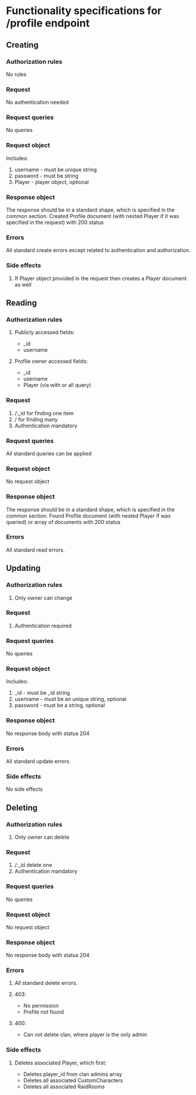 # Functionality specifications for /profile endpoint



## Creating
### Authorization rules
No rules

### Request
No authentication needed

### Request queries
No queries

### Request object
Includes:

1. username - must be unique string
2. password - must be string
3. Player - player object, optional

### Response object
The response should be in a standard shape, which is specified in the common section.
Created Profile document (with nested Player if it was specified in the request) with 200 status

### Errors
All standard create errors except related to authentication and authorization.

### Side effects
1. If Player object provided in the request then creates a Player document as well



## Reading
### Authorization rules
1. Publicly accessed fields:

    - _id 
    - username 

2. Profile owner accessed fields:

    - _id
    - username
    - Player (via with or all query)
    
### Request
1. /:_id for finding one item
2. / for finding many
3. Authentication mandatory

### Request queries
All standard queries can be applied

### Request object
No request object

### Response object
The response should be in a standard shape, which is specified in the common section.
Found Profile document (with nested Player if was queried) or array of documents with 200 status

### Errors
All standard read errors.



## Updating
### Authorization rules
1. Only owner can change

### Request
1. Authentication required

### Request queries
No queries

### Request object
Includes:

1. _id - must be _id string
2. username - must be an unique string, optional 
3. password - must be a string, optional

### Response object
No response body with status 204

### Errors
All standard update errors.

### Side effects
No side effects



## Deleting
### Authorization rules
1. Only owner can delete

### Request
1. /:_id delete one 
2. Authentication mandatory

### Request queries
No queries

### Request object
No request object

### Response object
No response body with status 204

### Errors
1. All standard delete errors.
2. 403:

   - No permission
   - Profile not found
   
3. 400:
 
   - Can not delete clan, where player is the only admin

### Side effects
1. Deletes associated Player, which first:

   - Deletes player_id from clan admins array
   - Deletes all associated CustomCharacters
   - Deletes all associated RaidRooms
